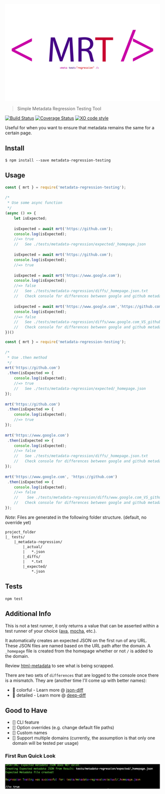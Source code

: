![MRT - Metadata Regression Testing](https://raw.githubusercontent.com/dimitriharding/metadata-regression-testing/master/media/logo.png)

> Simple Metadata Regression Testing Tool

[![Build Status](https://travis-ci.org/dimitriharding/metadata-regression-testing.svg?branch=master)](https://travis-ci.org/dimitriharding/metadata-regression-testing)
[![Coverage Status](https://coveralls.io/repos/github/dimitriharding/metadata-regression-testing/badge.svg?branch=master)](https://coveralls.io/github/dimitriharding/metadata-regression-testing?branch=master)
[![XO code style](https://img.shields.io/badge/code_style-XO-5ed9c7.svg)](https://github.com/sindresorhus/xo)


Useful for when you want to ensure that metadata remains the same for a certain page. 


## Install

```
$ npm install --save metadata-regression-testing
```

## Usage

```js
const { mrt } = require('metadata-regression-testing');

/*
 * Use some async function
 */
(async () => {
    let isExpected;

    isExpected = await mrt('https://github.com');
    console.log(isExpected);
    //=> true
    //   See ./tests/metadata-regression/expected/_homepage.json   

    isExpected = await mrt('https://github.com');
    console.log(isExpected);
    //=> true

    isExpected = await mrt('https://www.google.com');
    console.log(isExpected);
    //=> false 
    //   See ./tests/metadata-regression/diffs/_homepage.json.txt
    //   Check console for differences between google and github metadata (example only)

    isExpected = await mrt('https://www.google.com','https://github.com');
    console.log(isExpected);
    //=> false 
    //   See ./tests/metadata-regression/diffs/www.google.com_VS_github.com_homepage.json.txt
    //   Check console for differences between google and github metadata (example only)
})()
```

```js
const { mrt } = require('metadata-regression-testing');

/*
 * Use .then method
 */
mrt('https://github.com')
 .then(isExpected => {
    console.log(isExpected);
    //=> true
    //   See ./tests/metadata-regression/expected/_homepage.json
});

mrt('https://github.com')
 .then(isExpected => {
    console.log(isExpected);
    //=> true
});

mrt('https://www.google.com')
 .then(isExpected => {
    console.log(isExpected);
    //=> false
    //   See ./tests/metadata-regression/diffs/_homepage.json.txt
    //   Check console for differences between google and github metadata (example only)
});

mrt('https://www.google.com', 'https://github.com')
 .then(isExpected => {
    console.log(isExpected);
    //=> false
    //    See ./tests/metadata-regression/diffs/www.google.com_VS_github.com_homepage.json.txt
    //   Check console for differences between google and github metadata (example only)
});
```

*Note*: Files are generated in the following folder structure. (default, no override yet)
```
project_folder
|_ tests/
    |_metadata-regression/
        |_actual/
        |   *.json
        |_diffs/
        |   *.txt
        |_expected/
            *.json
```



## Tests

`npm test`

## Additional Info

This is not a test runner, it only returns a value that can be asserted within a test runner of your choice ([ava](https://github.com/avajs/ava), [mocha](https://github.com/mochajs/mocha), etc.). 

It automatically creates an expected JSON on the first run of any URL. These JSON files are named based on the URL path after the domain. A `_homepage` file is created from the homepage whether or not `/` is added to the domain. 

Review [html-metadata](https://github.com/wikimedia/html-metadata) to see what is being scrapped. 

There are two sets of `differences` that are logged to the console once there is a mismatch. They are (another time I'll come up with better names): 
* :sparkler: colorful - Learn more @ [json-diff](https://github.com/andreyvit/json-diff)
* :page_facing_up: detailed  - Learn more @ [deep-diff](https://github.com/flitbit/diff)

## Good to Have
- [] CLI feature
- [] Option overrides (e.g. change default file paths)
- [] Custom names 
- [] Support multiple domains (currently, the assumption is that only one domain will be tested per usage)

### First Run Quick Look
![First Run Terminal Output](https://raw.githubusercontent.com/dimitriharding/metadata-regression-testing/master/media/first_run_mrt.png)